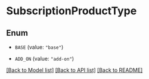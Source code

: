 # SubscriptionProductType

## Enum


* `BASE` (value: `"base"`)

* `ADD_ON` (value: `"add-on"`)


[[Back to Model list]](../README.md#documentation-for-models) [[Back to API list]](../README.md#documentation-for-api-endpoints) [[Back to README]](../README.md)



